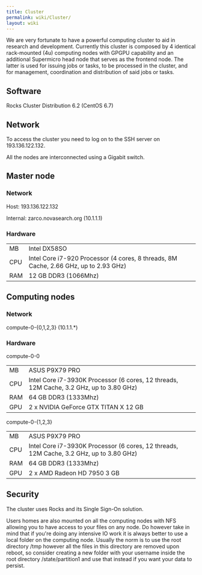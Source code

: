 ```yaml
---
title: Cluster
permalink: wiki/Cluster/
layout: wiki
---
```


We are very fortunate to have a powerful computing cluster to aid in
research and development. Currently this cluster is composed by 4
identical rack-mounted (4u) computing nodes with GPGPU capability and an
additional Supermicro head node that serves as the frontend node. The
latter is used for issuing jobs or tasks, to be processed in the
cluster, and for management, coordination and distribution of said jobs
or tasks.

Software
--------

Rocks Cluster Distribution 6.2 (CentOS 6.7)

Network
-------

To access the cluster you need to log on to the SSH server on
193.136.122.132.

All the nodes are interconnected using a Gigabit switch.

Master node
-----------

### Network

Host: 193.136.122.132

Internal: zarco.novasearch.org (10.1.1.1)

### Hardware

|     |                                                                                      |
|-----|--------------------------------------------------------------------------------------|
| MB  | Intel DX58SO                                                                         |
| CPU | Intel Core i7-920 Processor (4 cores, 8 threads, 8M Cache, 2.66 GHz, up to 2.93 GHz) |
| RAM | 12 GB DDR3 (1066Mhz)                                                                 |

Computing nodes
---------------

### Network

compute-0-{0,1,2,3} (10.1.1.\*)

### Hardware

compute-0-0

|     |                                                                                         |
|-----|-----------------------------------------------------------------------------------------|
| MB  | ASUS P9X79 PRO                                                                          |
| CPU | Intel Core i7-3930K Processor (6 cores, 12 threads, 12M Cache, 3.2 GHz, up to 3.80 GHz) |
| RAM | 64 GB DDR3 (1333Mhz)                                                                    |
| GPU | 2 x NVIDIA GeForce GTX TITAN X 12 GB                                                    |

compute-0-{1,2,3}

|     |                                                                                         |
|-----|-----------------------------------------------------------------------------------------|
| MB  | ASUS P9X79 PRO                                                                          |
| CPU | Intel Core i7-3930K Processor (6 cores, 12 threads, 12M Cache, 3.2 GHz, up to 3.80 GHz) |
| RAM | 64 GB DDR3 (1333Mhz)                                                                    |
| GPU | 2 x AMD Radeon HD 7950 3 GB                                                             |

Security
--------

The cluster uses Rocks and its Single Sign-On solution.

Users homes are also mounted on all the computing nodes with NFS
allowing you to have access to your files on any node. Do however take
in mind that if you're doing any intensive IO work it is always better
to use a local folder on the computing node. Usually the norm is to use
the root directory /tmp however all the files in this directory are
removed upon reboot, so consider creating a new folder with your
username inside the root directory /state/partition1 and use that
instead if you want your data to persist.
